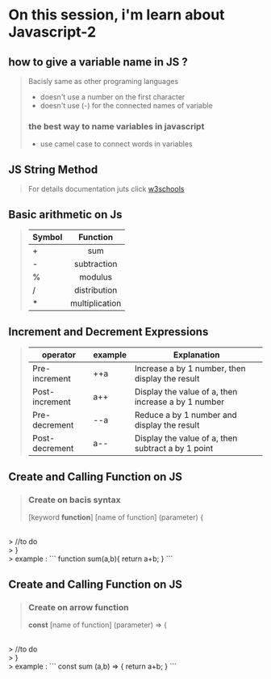 # On this session, i'm learn about Javascript-2

## how to give a variable name in JS ?
> Bacisly same as other programing languages
> - doesn't use a number on the first character
> - doesn't use (-) for the connected names of variable
> ### the best way to name variables in javascript 
>  - use camel case to connect words in variables

## JS String Method
> For details documentation juts click [w3schools](https://www.w3schools.com/js/js_string_methods.asp)


## Basic arithmetic on Js
> | Symbol                | Function      | 
> | -------------         |:-------------:| 
> | +                     | sum                | 
> | -                     | subtraction        |   
> | %                     | modulus            | 
> | /                     | distribution       | 
> | *                     | multiplication     | 

## Increment and Decrement Expressions
>|  operator |example |  Explanation|   
>|-----------|--------|------------|
>|Pre-increment       | ++a        |  Increase a by 1 number, then display the result        |   
>|Post-increment      |a++         | Display the value of a, then increase a by 1 number     |   
>|Pre-decrement       |--a         | Reduce a by 1 number and display the result             |   
>|Post-decrement      |a--         | Display the value of a, then subtract a by 1 point      |  

## Create and Calling Function on JS
> ### Create on bacis syntax
>[keyword **function**] [name of function] (parameter) {
<br>
> //to do
<br>
> }
<br>
> example :
```
 function sum(a,b){
    return a+b;
 }
 ```
<br>

## Create and Calling Function on JS
> ### Create on arrow function
> **const** [name of function] (parameter) => {
<br>
> //to do
<br>
> }
<br>
> example :
```
const sum (a,b) => {
    return a+b;
}
 ```
